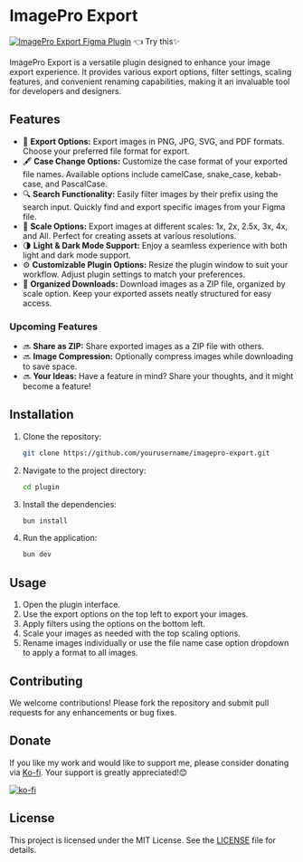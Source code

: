 # ImagePro Export

[![ImagePro Export Figma Plugin](https://img.shields.io/badge/Figma-Plugin-7D3C98?style=flat&logo=figma&logoColor=white)](https://www.figma.com/community/plugin/1379136407205425732/imagepro-export) 👈 Try this✨

ImagePro Export is a versatile plugin designed to enhance your image export experience. It provides various export options, filter settings, scaling features, and convenient renaming capabilities, making it an invaluable tool for developers and designers.

## Features

- 🌟 **Export Options:** Export images in PNG, JPG, SVG, and PDF formats. Choose your preferred file format for export.
- 🖋️ **Case Change Options:** Customize the case format of your exported file names. Available options include camelCase, snake_case, kebab-case, and PascalCase.
- 🔍 **Search Functionality:** Easily filter images by their prefix using the search input. Quickly find and export specific images from your Figma file.
- 📏 **Scale Options:** Export images at different scales: 1x, 2x, 2.5x, 3x, 4x, and All. Perfect for creating assets at various resolutions.
- 🌗 **Light & Dark Mode Support:** Enjoy a seamless experience with both light and dark mode support.
- ⚙️ **Customizable Plugin Options:** Resize the plugin window to suit your workflow. Adjust plugin settings to match your preferences.
- 📁 **Organized Downloads:** Download images as a ZIP file, organized by scale option. Keep your exported assets neatly structured for easy access.

### Upcoming Features

- 🔜 **Share as ZIP:** Share exported images as a ZIP file with others.
- 🔜 **Image Compression:** Optionally compress images while downloading to save space.
- 🔜 **Your Ideas:** Have a feature in mind? Share your thoughts, and it might become a feature!

## Installation

1. Clone the repository:

   ```bash
   git clone https://github.com/yourusername/imagepro-export.git
   ```

2. Navigate to the project directory:

   ```bash
   cd plugin
   ```

3. Install the dependencies:

   ```bash
   bun install
   ```

4. Run the application:

   ```bash
   bun dev
   ```

## Usage

1. Open the plugin interface.
2. Use the export options on the top left to export your images.
3. Apply filters using the options on the bottom left.
4. Scale your images as needed with the top scaling options.
5. Rename images individually or use the file name case option dropdown to apply a format to all images.

## Contributing

We welcome contributions! Please fork the repository and submit pull requests for any enhancements or bug fixes.

## Donate

If you like my work and would like to support me, please consider donating via [Ko-fi](https://ko-fi.com/jacksonkasi). Your support is greatly appreciated!😊

[![ko-fi](https://www.ko-fi.com/img/githubbutton_sm.svg)](https://ko-fi.com/jacksonkasi)

## License

This project is licensed under the MIT License. See the [LICENSE](LICENSE) file for details.
